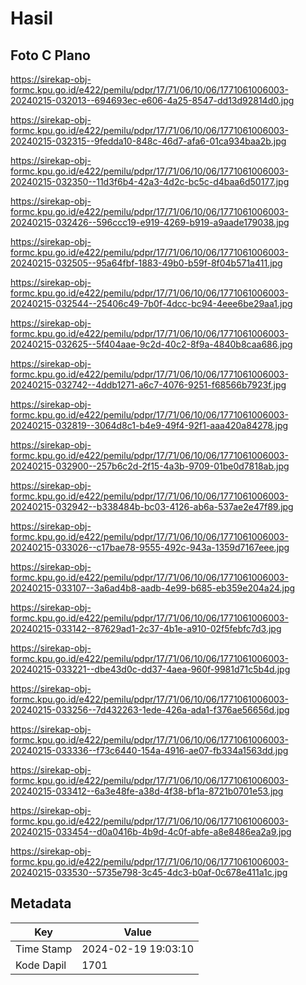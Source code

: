 # Hasil

## Foto C Plano

https://sirekap-obj-formc.kpu.go.id/e422/pemilu/pdpr/17/71/06/10/06/1771061006003-20240215-032013--694693ec-e606-4a25-8547-dd13d92814d0.jpg

https://sirekap-obj-formc.kpu.go.id/e422/pemilu/pdpr/17/71/06/10/06/1771061006003-20240215-032315--9fedda10-848c-46d7-afa6-01ca934baa2b.jpg

https://sirekap-obj-formc.kpu.go.id/e422/pemilu/pdpr/17/71/06/10/06/1771061006003-20240215-032350--11d3f6b4-42a3-4d2c-bc5c-d4baa6d50177.jpg

https://sirekap-obj-formc.kpu.go.id/e422/pemilu/pdpr/17/71/06/10/06/1771061006003-20240215-032426--596ccc19-e919-4269-b919-a9aade179038.jpg

https://sirekap-obj-formc.kpu.go.id/e422/pemilu/pdpr/17/71/06/10/06/1771061006003-20240215-032505--95a64fbf-1883-49b0-b59f-8f04b571a411.jpg

https://sirekap-obj-formc.kpu.go.id/e422/pemilu/pdpr/17/71/06/10/06/1771061006003-20240215-032544--25406c49-7b0f-4dcc-bc94-4eee6be29aa1.jpg

https://sirekap-obj-formc.kpu.go.id/e422/pemilu/pdpr/17/71/06/10/06/1771061006003-20240215-032625--5f404aae-9c2d-40c2-8f9a-4840b8caa686.jpg

https://sirekap-obj-formc.kpu.go.id/e422/pemilu/pdpr/17/71/06/10/06/1771061006003-20240215-032742--4ddb1271-a6c7-4076-9251-f68566b7923f.jpg

https://sirekap-obj-formc.kpu.go.id/e422/pemilu/pdpr/17/71/06/10/06/1771061006003-20240215-032819--3064d8c1-b4e9-49f4-92f1-aaa420a84278.jpg

https://sirekap-obj-formc.kpu.go.id/e422/pemilu/pdpr/17/71/06/10/06/1771061006003-20240215-032900--257b6c2d-2f15-4a3b-9709-01be0d7818ab.jpg

https://sirekap-obj-formc.kpu.go.id/e422/pemilu/pdpr/17/71/06/10/06/1771061006003-20240215-032942--b338484b-bc03-4126-ab6a-537ae2e47f89.jpg

https://sirekap-obj-formc.kpu.go.id/e422/pemilu/pdpr/17/71/06/10/06/1771061006003-20240215-033026--c17bae78-9555-492c-943a-1359d7167eee.jpg

https://sirekap-obj-formc.kpu.go.id/e422/pemilu/pdpr/17/71/06/10/06/1771061006003-20240215-033107--3a6ad4b8-aadb-4e99-b685-eb359e204a24.jpg

https://sirekap-obj-formc.kpu.go.id/e422/pemilu/pdpr/17/71/06/10/06/1771061006003-20240215-033142--87629ad1-2c37-4b1e-a910-02f5febfc7d3.jpg

https://sirekap-obj-formc.kpu.go.id/e422/pemilu/pdpr/17/71/06/10/06/1771061006003-20240215-033221--dbe43d0c-dd37-4aea-960f-9981d71c5b4d.jpg

https://sirekap-obj-formc.kpu.go.id/e422/pemilu/pdpr/17/71/06/10/06/1771061006003-20240215-033256--7d432263-1ede-426a-ada1-f376ae56656d.jpg

https://sirekap-obj-formc.kpu.go.id/e422/pemilu/pdpr/17/71/06/10/06/1771061006003-20240215-033336--f73c6440-154a-4916-ae07-fb334a1563dd.jpg

https://sirekap-obj-formc.kpu.go.id/e422/pemilu/pdpr/17/71/06/10/06/1771061006003-20240215-033412--6a3e48fe-a38d-4f38-bf1a-8721b0701e53.jpg

https://sirekap-obj-formc.kpu.go.id/e422/pemilu/pdpr/17/71/06/10/06/1771061006003-20240215-033454--d0a0416b-4b9d-4c0f-abfe-a8e8486ea2a9.jpg

https://sirekap-obj-formc.kpu.go.id/e422/pemilu/pdpr/17/71/06/10/06/1771061006003-20240215-033530--5735e798-3c45-4dc3-b0af-0c678e411a1c.jpg


## Metadata

| Key        | Value               |
| ---------- | ------------------- |
| Time Stamp | 2024-02-19 19:03:10 |
| Kode Dapil | 1701                |



